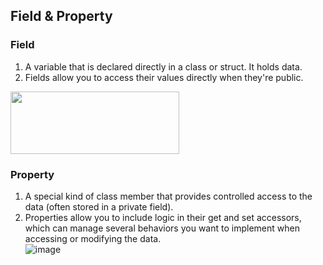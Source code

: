 ## Field & Property
### Field
1. A variable that is declared directly in a class or struct. It holds data.<br>
2. Fields allow you to access their values directly when they're public.<br>
<img src="https://github.com/user-attachments/assets/b337d8d7-ce52-4d24-84f0-21a677a26448" width="270" height="100" />

### Property
1. A special kind of class member that provides controlled access to the data (often stored in a private field).<br>
2. Properties allow you to include logic in their get and set accessors, which can manage several behaviors you want to implement when accessing or modifying the data.<br>
![image](https://github.com/user-attachments/assets/2abcfb92-b094-46b7-a85d-e55ec2dbe96d)
